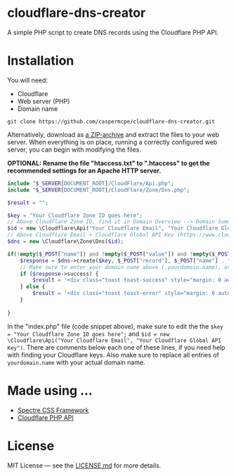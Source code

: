 # cloudflare-dns-creator

A simple PHP script to create DNS records using the Cloudflare PHP API.

# Installation

You will need:
* Cloudflare
* Web server (PHP)
* Domain name

```
git clone https://github.com/caspermcpe/cloudflare-dns-creator.git
```

Alternatively, download as [a ZIP-archive](https://github.com/caspermcpe/cloudflare-dns-creator/archive/master.zip) and extract the files to your web server.
When everything is on place, running a correctly configured web server, you can begin with modifying the files.

**OPTIONAL: Rename the file "htaccess.txt" to ".htaccess" to get the recommended settings for an Apache HTTP server.**

```php
include "$_SERVER[DOCUMENT_ROOT]/CloudFlare/Api.php";
include "$_SERVER[DOCUMENT_ROOT]/CloudFlare/Zone/Dns.php";

$result = "";

$key = "Your Cloudflare Zone ID goes here"; 
// Above Cloudflare Zone ID, find it in Domain Overview --> Domain Summary --> Zone ID
$id = new \Cloudflare\Api("Your Cloudflare Email", "Your Cloudflare Global API Key");
// Above Cloudflare Email + Cloudflare Global API Key (https://www.cloudflare.com/a/profile) --> Global API Key
$dns = new \Cloudflare\Zone\Dns($id);

if(!empty($_POST["name"]) and !empty($_POST["value"]) and !empty($_POST["record"])) {
    $response = $dns->create($key, $_POST["record"], $_POST["name"] . ".yourdomain.name", $_POST["value"], 1);
    // Make sure to enter your domain name above (.yourdomain.name), or else the script won't work
    if ($response->success) {
        $result = '<div class="toast toast-success" style="margin: 0 auto; width:714px;text-align: center;"><b>Success!</b> Your hostname <b>' . $_POST['name'] . '.yourdomain.name</b> is now online!</div>';
    } else {
        $result = '<div class="toast toast-error" style="margin: 0 auto; width:714px;text-align: center;"><b>Sorry!</b> Your hostname <b>' . $_POST['name'] . '.yourdomain.name</b> could not be created!</div>';
    }
    
}
```
In the "index.php" file (code snippet above), make sure to edit the the `$key = "Your Cloudflare Zone ID goes here";` and `$id = new \Cloudflare\Api("Your Cloudflare Email", "Your Cloudflare Global API Key")`.
There are comments below each one of these lines, if you need help with finding your Cloudflare keys.
Also make sure to replace all entries of `yourdomain.name` with your actual domain name.

# Made using …

* [Spectre CSS Framework](https://github.com/picturepan2/spectre)
* [Cloudflare PHP API](https://github.com/jamesryanbell/cloudflare)

# License
MIT License — see the [LICENSE.md](https://github.com/caspermcpe/cloudflare-dns-creator/blob/master/LICENSE.md) for more details.
